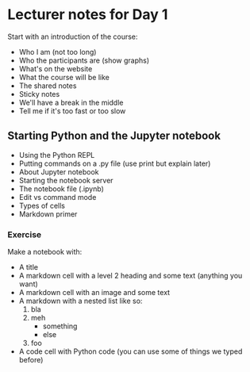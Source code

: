 # Lecturer notes for Day 1

Start with an introduction of the course:

* Who I am (not too long)
* Who the participants are (show graphs)
* What's on the website
* What the course will be like
* The shared notes
* Sticky notes
* We'll have a break in the middle
* Tell me if it's too fast or too slow


## Starting Python and the Jupyter notebook

* Using the Python REPL
* Putting commands on a .py file (use print but explain later)
* About Jupyter notebook
* Starting the notebook server
* The notebook file (.ipynb)
* Edit vs command mode
* Types of cells
* Markdown primer

### Exercise

Make a notebook with:

* A title
* A markdown cell with a level 2 heading and some text (anything you want)
* A markdown cell with an image and some text
* A markdown with a nested list like so:
    1. bla
    2. meh
        * something
        * else
    3. foo
* A code cell with Python code (you can use some of things we typed before)


